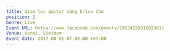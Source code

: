 ```yaml
---
title: Giao lưu guitar cùng Erica Cho
position: 2
Genre: Live
Event URL: https://www.facebook.com/events/1953415501602361/
Venue: Hanoi, Vietnam
Event date: 2017-08-01 07:00:00 +07:00
---
```


